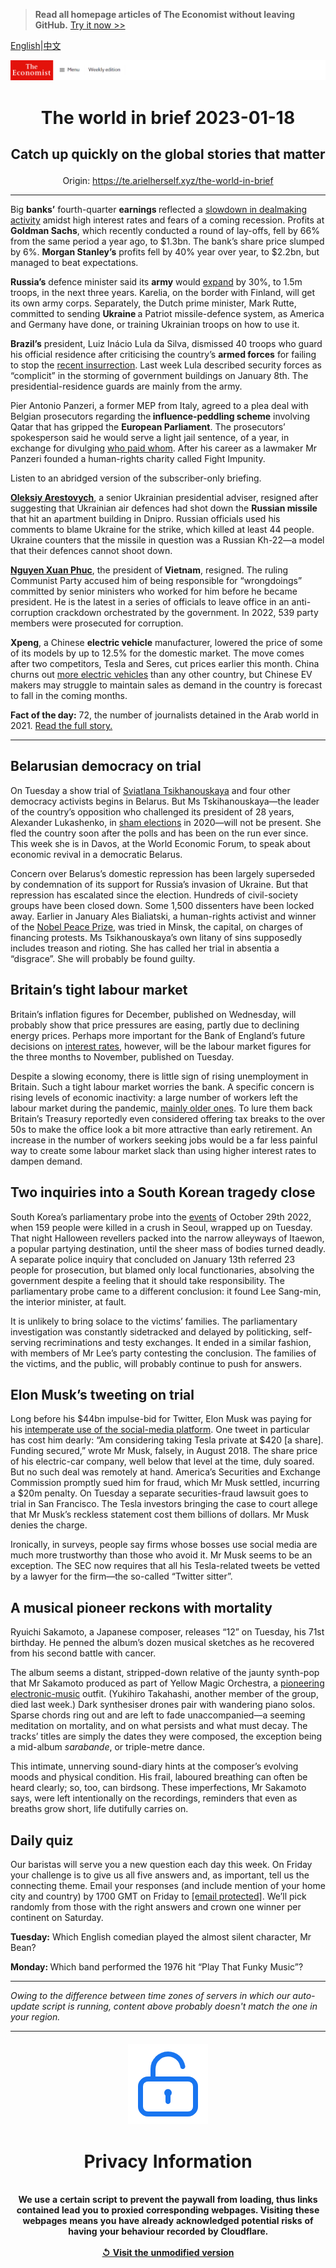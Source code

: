 > **Read all homepage articles of The Economist without leaving GitHub.** [Try it now >>](https://arielherself.github.io/te)

[English](https://github.com/arielherself/espresso/blob/main/README.md)|[中文](https://github-com.translate.goog/arielherself/espresso/blob/main/README.md?_x_tr_sl=en&_x_tr_tl=zh-CN&_x_tr_hl=zh-CN&_x_tr_pto=wapp)



![The Economist](menubar.png)

# <p align="center">The world in brief 2023-01-18</p>

## <p align="center">Catch up quickly on the global stories that matter</p>

<p align="center">Origin: <a href="https://te.arielherself.xyz/the-world-in-brief">https://te.arielherself.xyz/the-world-in-brief</a><hr>

Big <strong>banks’</strong> fourth-quarter <strong>earnings </strong>reflected a [slowdown in dealmaking activity](https://te.arielherself.xyz/finance-and-economics/2023/01/17/investment-banks-are-struggling-in-a-high-interest-rate-world) amidst high interest rates and fears of a coming recession. Profits at <strong>Goldman Sachs</strong>, which recently conducted a round of lay-offs, fell by 66% from the same period a year ago, to $1.3bn. The bank’s share price slumped by 6%. <strong>Morgan Stanley’s</strong> profits fell by 40% year over year, to $2.2bn, but managed to beat expectations.

<strong>Russia’s</strong> defence minister said its <strong>army</strong> would [expand](https://te.arielherself.xyz/briefing/how-deep-does-the-rot-in-the-russian-army-go/21808989) by 30%, to 1.5m troops, in the next three years. Karelia, on the border with Finland, will get its own army corps. Separately, the Dutch prime minister, Mark Rutte, committed to sending <strong>Ukraine </strong>a Patriot missile-defence system, as America and Germany have done, or training Ukrainian troops on how to use it.

<strong>Brazil’s</strong> president, Luiz Inácio Lula da Silva, dismissed 40 troops who guard his official residence after criticising the country’s <strong>armed forces</strong> for failing to stop the [recent insurrection](https://te.arielherself.xyz/the-americas/2023/01/12/a-copycat-insurrection-in-brazil-and-its-troubling-aftermath). Last week Lula described security forces as “complicit” in the storming of government buildings on January 8th. The presidential-residence guards are mainly from the army.

Pier Antonio Panzeri, a former MEP from Italy, agreed to a plea deal with Belgian prosecutors regarding the<strong> influence-peddling scheme</strong> involving Qatar that has gripped the <strong>European Parliament</strong>. The prosecutors’ spokesperson said he would serve a light jail sentence, of a year, in exchange for divulging [who paid whom](https://te.arielherself.xyz/europe/2022/12/15/a-corruption-scandal-leaves-the-eu-reeling). After his career as a lawmaker Mr Panzeri founded a human-rights charity called Fight Impunity.

Listen to an abridged version of the subscriber-only briefing.

[<strong>Oleksiy Arestovych</strong>](https://te.arielherself.xyz/europe/2022/04/25/an-interview-with-oleksiy-arestovych-military-adviser-to-ukraines-presidency), a senior Ukrainian presidential adviser, resigned after suggesting that Ukrainian air defences had shot down the <strong>Russian missile </strong>that hit an apartment building in Dnipro. Russian officials used his comments to blame Ukraine for the strike, which killed at least 44 people. Ukraine counters that the missile in question was a Russian Kh-22—a model that their defences cannot shoot down.

[<strong>Nguyen Xuan Phuc</strong>](https://te.arielherself.xyz/asia/2021/02/04/the-surprising-choice-to-lead-vietnams-communist-party), the president of<strong> Vietnam</strong>, resigned. The ruling Communist Party accused him of being responsible for “wrongdoings” committed by senior ministers who worked for him before he became president. He is the latest in a series of officials to leave office in an anti-corruption crackdown orchestrated by the government. In 2022, 539 party members were prosecuted for corruption.

<strong>Xpeng</strong>, a Chinese <strong>electric vehicle</strong> manufacturer, lowered the price of some of its models by up to 12.5% for the domestic market. The move comes after two competitors, Tesla and Seres, cut prices earlier this month. China churns out [more electric vehicles](https://te.arielherself.xyz/business/2022/10/13/chinese-marques-try-to-make-inroads-into-western-markets) than any other country, but Chinese EV makers may struggle to maintain sales as demand in the country is forecast to fall in the coming months.

<strong>Fact of the day:</strong> 72, the number of journalists detained in the Arab world in 2021. [Read the full story.](https://te.arielherself.xyz/middle-east-and-africa/2023/01/13/the-arab-worlds-rulers-have-turned-journalists-into-courtiers)

----------

## Belarusian democracy on trial

On Tuesday a show trial of [Sviatlana Tsikhanouskaya](https://te.arielherself.xyz/by-invitation/2022/04/02/sviatlana-tsikhanouskaya-argues-that-europe-will-be-safer-if-belarus-is-free) and four other democracy activists begins in Belarus. But Ms Tskihanouskaya—the leader of the country’s opposition who challenged its president of 28 years, Alexander Lukashenko, in [sham elections](https://te.arielherself.xyz/leaders/2020/08/13/belaruss-election-was-a-sham-the-wests-response-has-been-feeble) in 2020—will not be present. She fled the country soon after the polls and has been on the run ever since. This week she is in Davos, at the World Economic Forum, to speak about economic revival in a democratic Belarus.

Concern over Belarus’s domestic repression has been largely superseded by condemnation of its support for Russia’s invasion of Ukraine. But that repression has escalated since the election. Hundreds of civil-society groups have been closed down. Some 1,500 dissenters have been locked away. Earlier in January Ales Bialiatski, a human-rights activist and winner of the [Nobel Peace Prize](https://te.arielherself.xyz/europe/2022/10/07/the-nobel-peace-prize-recognises-human-rights-groups-that-spoke-truth-to-putinism), was tried in Minsk, the capital, on charges of financing protests. Ms Tsikhanouskaya’s own litany of sins supposedly includes treason and rioting. She has called her trial in absentia a “disgrace”. She will probably be found guilty.

## Britain’s tight labour market

Britain’s inflation figures for December, published on Wednesday, will probably show that price pressures are easing, partly due to declining energy prices. Perhaps more important for the Bank of England’s future decisions on [interest rates](https://te.arielherself.xyz/briefing/2022/12/08/rising-interest-rates-and-inflation-have-upended-investing), however, will be the labour market figures for the three months to November, published on Tuesday. 

Despite a slowing economy, there is little sign of rising unemployment in Britain. Such a tight labour market worries the bank. A specific concern is rising levels of economic inactivity: a large number of workers left the labour market during the pandemic, [mainly older ones](https://te.arielherself.xyz/britain/2022/10/27/where-did-all-britains-50-somethings-go). To lure them back Britain’s Treasury reportedly even considered offering tax breaks to the over 50s to make the office look a bit more attractive than early retirement. An increase in the number of workers seeking jobs would be a far less painful way to create some labour market slack than using higher interest rates to dampen demand.

## Two inquiries into a South Korean tragedy close

South Korea’s parliamentary probe into the [events](https://te.arielherself.xyz/asia/2022/11/03/when-a-disaster-shakes-a-country-political-leaders-face-peril) of October 29th 2022, when 159 people were killed in a crush in Seoul, wrapped up on Tuesday. That night Halloween revellers packed into the narrow alleyways of Itaewon, a popular partying destination, until the sheer mass of bodies turned deadly. A separate police inquiry that concluded on January 13th referred 23 people for prosecution, but blamed only local functionaries, absolving the government despite a feeling that it should take responsibility. The parliamentary probe came to a different conclusion: it found Lee Sang-min, the interior minister, at fault.

It is unlikely to bring solace to the victims’ families. The parliamentary investigation was constantly sidetracked and delayed by politicking, self-serving recriminations and testy exchanges. It ended in a similar fashion, with members of Mr Lee’s party contesting the conclusion. The families of the victims, and the public, will probably continue to push for answers.

## Elon Musk’s tweeting on trial

Long before his $44bn impulse-bid for Twitter, Elon Musk was paying for his [intemperate use of the social-media platform](https://te.arielherself.xyz/leaders/2022/12/19/elon-musks-44bn-education-on-free-speech). One tweet in particular has cost him dearly: “Am considering taking Tesla private at $420 [a share]. Funding secured,” wrote Mr Musk, falsely, in August 2018. The share price of his electric-car company, well below that level at the time, duly soared. But no such deal was remotely at hand. America’s Securities and Exchange Commission promptly sued him for fraud, which Mr Musk settled, incurring a $20m penalty. On Tuesday a separate securities-fraud lawsuit goes to trial in San Francisco. The Tesla investors bringing the case to court allege that Mr Musk’s reckless statement cost them billions of dollars. Mr Musk denies the charge.

Ironically, in surveys, people say firms whose bosses use social media are much more trustworthy than those who avoid it. Mr Musk seems to be an exception. The SEC now requires that all his Tesla-related tweets be vetted by a lawyer for the firm—the so-called “Twitter sitter”.

## A musical pioneer reckons with mortality

Ryuichi Sakamoto, a Japanese composer, releases “12” on Tuesday, his 71st birthday. He penned the album’s dozen musical sketches as he recovered from his second battle with cancer.

The album seems a distant, stripped-down relative of the jaunty synth-pop that Mr Sakamoto produced as part of Yellow Magic Orchestra, a [pioneering electronic-music](https://te.arielherself.xyz/1843/2019/04/18/make-brexit-bearablewith-japanese-ambient-music) outfit. (Yukihiro Takahashi, another member of the group, died last week.) Dark synthesiser drones pair with wandering piano solos. Sparse chords ring out and are left to fade unaccompanied—a seeming meditation on mortality, and on what persists and what must decay. The tracks’ titles are simply the dates they were composed, the exception being a mid-album <em>sarabande</em>, or triple-metre dance.

This intimate, unnerving sound-diary hints at the composer’s evolving moods and physical condition. His frail, laboured breathing can often be heard clearly; so, too, can birdsong. These imperfections, Mr Sakamoto says, were left intentionally on the recordings, reminders that even as breaths grow short, life dutifully carries on. 

## Daily quiz

Our baristas will serve you a new question each day this week. On Friday your challenge is to give us all five answers and, as important, tell us the connecting theme. Email your responses (and include mention of your home city and country) by 1700 GMT on Friday to [<span class="__cf_email__" data-cfemail="3362465a49764043415640405c7356505c5d5c5e5a40471d505c5e">[email&#160;protected]</span>](https://mail.google.com/mail/?view=cm&amp;fs=1&amp;tf=1&amp;to=QuizEspresso@te.arielherself.xyz). We’ll pick randomly from those with the right answers and crown one winner per continent on Saturday.

<strong>Tuesday:</strong> Which English comedian played the almost silent character, Mr Bean?  


<strong>Monday: </strong>Which band performed the 1976 hit “Play That Funky Music”?

----------

*Owing to the difference between time zones of servers in which our auto-update script is running, content above probably doesn't match the one in your region.*

|<br><div align="center"><img src="unlock.png" /><h1>Privacy Information</h1></div></br>We use a certain script to prevent the paywall from loading, thus links contained lead you to proxied corresponding webpages. Visiting these webpages means you have already acknowledged potential risks of having your behaviour recorded by Cloudflare.<br><br>[&#x21BA; Visit the unmodified version](README.raw.md)<br><br>|
|-----|
